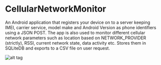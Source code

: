 # CellularNetworkMonitor

An Android application that registers your device on to a server keeping IMEI, 
carrier service, model make and Android Version as phone identifiers using a JSON POST.
The app is also used to monitor different cellular network parameters such as
location based on NETWORK_PROVIDER (strictly), RSSI, current network state, data activity etc.
Stores them in SQLiteDB and exports to a CSV file on user request.

![alt tag](https://raw.githubusercontent.com/gautamgitspace/CellularNetworkMonitor/master/layout.png)
